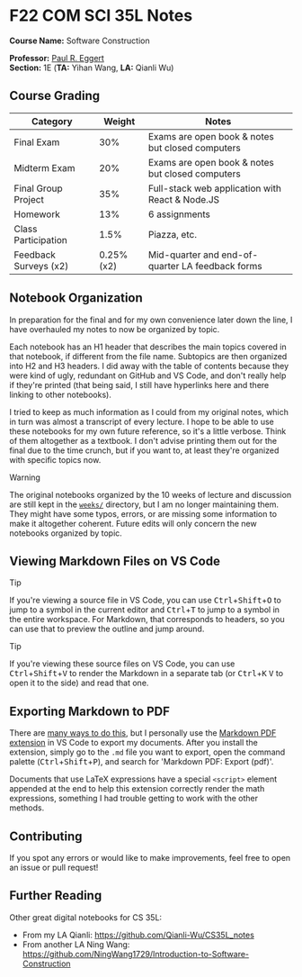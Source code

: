 # F22 COM SCI 35L Notes


**Course Name:** Software Construction

**Professor:** [Paul R. Eggert](https://samueli.ucla.edu/people/paul-eggert/) <br>
**Section:** 1E (**TA:** Yihan Wang, **LA:** Qianli Wu)


## Course Grading


| Category              | Weight     | Notes                                            |
| --------------------- | ---------- | ------------------------------------------------ |
| Final Exam            | 30%        | Exams are open book & notes but closed computers |
| Midterm Exam          | 20%        | Exams are open book & notes but closed computers |
| Final Group Project   | 35%        | Full-stack web application with React & Node.JS  |
| Homework              | 13%        | 6 assignments                                    |
| Class Participation   | 1.5%       | Piazza, etc.                                     |
| Feedback Surveys (x2) | 0.25% (x2) | Mid-quarter and end-of-quarter LA feedback forms |


## Notebook Organization


In preparation for the final and for my own convenience later down the line, I have overhauled my notes to now be organized by topic.

Each notebook has an H1 header that describes the main topics covered in that notebook, if different from the file name. Subtopics are then organized into H2 and H3 headers. I did away with the table of contents because they were kind of ugly, redundant on GitHub and VS Code, and don't really help if they're printed (that being said, I still have hyperlinks here and there linking to other notebooks).

I tried to keep as much information as I could from my original notes, which in turn was almost a transcript of every lecture. I hope to be able to use these notebooks for my own future reference, so it's a little verbose. Think of them altogether as a textbook. I don't advise printing them out for the final due to the time crunch, but if you want to, at least they're organized with specific topics now.

> [!WARNING]
>
> The original notebooks organized by the 10 weeks of lecture and discussion are still kept in the [`weeks/`](weeks/) directory, but I am no longer maintaining them. They might have some typos, errors, or are missing some information to make it altogether coherent. Future edits will only concern the new notebooks organized by topic.


## Viewing Markdown Files on VS Code


> [!TIP]
>
> If you're viewing a source file in VS Code, you can use <kbd>Ctrl</kbd>+<kbd>Shift</kbd>+<kbd>O</kbd> to jump to a symbol in the current editor and <kbd>Ctrl</kbd>+<kbd>T</kbd> to jump to a symbol in the entire workspace. For Markdown, that corresponds to headers, so you can use that to preview the outline and jump around.

> [!TIP]
>
> If you're viewing these source files on VS Code, you can use <kbd>Ctrl</kbd>+<kbd>Shift</kbd>+<kbd>V</kbd> to render the Markdown in a separate tab (or <kbd>Ctrl</kbd>+<kbd>K</kbd> <kbd>V</kbd> to open it to the side) and read that one.


## Exporting Markdown to PDF


There are [many ways to do this](https://gist.github.com/justincbagley/ec0a6334cc86e854715e459349ab1446), but I personally use the [Markdown PDF extension](https://marketplace.visualstudio.com/items?itemName=yzane.markdown-pdf) in VS Code to export my documents. After you install the extension, simply go to the `.md` file you want to export, open the command palette (<kbd>Ctrl</kbd>+<kbd>Shift</kbd>+<kbd>P</kbd>), and search for 'Markdown PDF: Export (pdf)'.

Documents that use LaTeX expressions have a special `<script>` element appended at the end to help this extension correctly render the math expressions, something I had trouble getting to work with the other methods.


## Contributing


If you spot any errors or would like to make improvements, feel free to open an issue or pull request!


## Further Reading


Other great digital notebooks for CS 35L:

* From my LA Qianli: https://github.com/Qianli-Wu/CS35L_notes
* From another LA Ning Wang: https://github.com/NingWang1729/Introduction-to-Software-Construction
